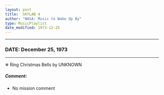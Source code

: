 ```yaml
---
layout: post
title:  SKYLAB 4
author: "NASA: Music to Wake Up By"
type: MusicPlaylist
date_modified: 1973-12-25
---
```


----
### DATE: December 25, 1973
----
✵ Ring Christmas Bells by UNKNOWN

##### Comment:
* No mission comment
